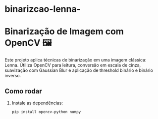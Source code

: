 # binarizcao-lenna-

# Binarização de Imagem com OpenCV 🖼️

Este projeto aplica técnicas de binarização em uma imagem clássica: Lenna. Utiliza OpenCV para leitura, conversão em escala de cinza, suavização com Gaussian Blur e aplicação de threshold binário e binário inverso.

## Como rodar

1. Instale as dependências:
   ```bash
   pip install opencv-python numpy
